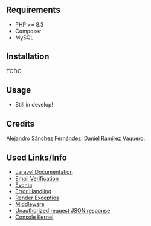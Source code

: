 ## Requirements

- PHP >= 8.3
- Composer
- MySQL

## Installation

TODO

## Usage

- Still in develop!

## Credits

[Alejandro Sánchez Fernández](https://github.com/Alexiiius).
[Daniel Ramírez Vaquero](https://github.com/DaniRamirezVaquero).

## Used Links/Info

- [Laravel Documentation](https://laravel.com/docs)
- [Email Verification](https://laravel.com/docs/11.x/verification)
- [Events](https://laravel.com/docs/11.x/events)
- [Error Handling](https://laravel.com/docs/11.x/errors)
- [Render Exceptios](https://laravel.com/docs/11.x/errors#renderable-exceptions)
- [Middleware](https://laravel.com/docs/11.x/middleware)
- [Unauthorized request JSON response](https://laracasts.com/discuss/channels/laravel/laravel-11-api-unauthorized-requests-redirects-to-login-page?page=1&replyId=930192)
- [Console Kernel](https://rezakhademix.medium.com/laravel-11-no-http-kernel-no-casts-no-console-kernel-721c62adb6ef)
